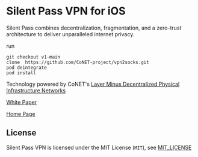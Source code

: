 # Silent Pass VPN for iOS

Silent Pass combines decentralization, fragmentation, and a zero-trust architecture to deliver unparalleled internet privacy.

run
```
git checkout v1-main
clone  https://github.com/CoNET-project/vpn2socks.git
pod deintegrate
pod install

```

Technology powered by CoNET's [Layer Minus Decentralized Physical Infrastructure Networks](https://conet.network)

[White Paper](https://docs.silentpass.io/)

[Home Page](https://silentpass.io/)

## License

Silent Pass VPN is licensed under the MIT License (`MIT`), see [MIT_LICENSE](./MIT_LICENSE)